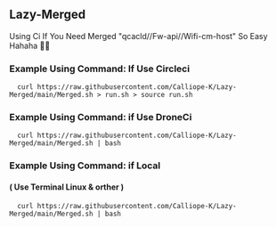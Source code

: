 ## Lazy-Merged
Using Ci If You Need Merged "qcacld//Fw-api//Wifi-cm-host" So Easy Hahaha 🤣🤣

### Example Using Command: If Use Circleci
      curl https://raw.githubusercontent.com/Calliope-K/Lazy-Merged/main/Merged.sh > run.sh > source run.sh
### Example Using Command: if Use DroneCi
      curl https://raw.githubusercontent.com/Calliope-K/Lazy-Merged/main/Merged.sh | bash
### Example Using Command: if Local 
#### ( Use Terminal Linux & orther )
      curl https://raw.githubusercontent.com/Calliope-K/Lazy-Merged/main/Merged.sh | bash
